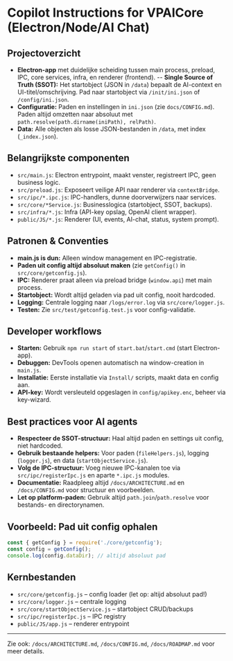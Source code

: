 # Copilot Instructions for VPAICore (Electron/Node/AI Chat)

## Projectoverzicht
- **Electron-app** met duidelijke scheiding tussen main process, preload, IPC, core services, infra, en renderer (frontend).
-- **Single Source of Truth (SSOT):** Het startobject (JSON in `/data`) bepaalt de AI-context en UI-titel/omschrijving. Pad naar startobject via `/init/ini.json` of `/config/ini.json`.
- **Configuratie:** Paden en instellingen in `ini.json` (zie `docs/CONFIG.md`). Paden altijd omzetten naar absoluut met `path.resolve(path.dirname(iniPath), relPath)`.
- **Data:** Alle objecten als losse JSON-bestanden in `/data`, met index (`_index.json`).

## Belangrijkste componenten
- `src/main.js`: Electron entrypoint, maakt venster, registreert IPC, geen business logic.
- `src/preload.js`: Exposeert veilige API naar renderer via `contextBridge`.
- `src/ipc/*.ipc.js`: IPC-handlers, dunne doorverwijzers naar services.
- `src/core/*Service.js`: Businesslogica (startobject, SSOT, backups).
- `src/infra/*.js`: Infra (API-key opslag, OpenAI client wrapper).
- `public/JS/*.js`: Renderer (UI, events, AI-chat, status, system prompt).

## Patronen & Conventies
- **main.js is dun:** Alleen window management en IPC-registratie.
- **Paden uit config altijd absoluut maken** (zie `getConfig()` in `src/core/getconfig.js`).
- **IPC:** Renderer praat alleen via preload bridge (`window.api`) met main process.
- **Startobject:** Wordt altijd geladen via pad uit config, nooit hardcoded.
- **Logging:** Centrale logging naar `/logs/error.log` via `src/core/logger.js`.
- **Testen:** Zie `src/test/getconfig.test.js` voor config-validatie.

## Developer workflows
- **Starten:** Gebruik `npm run start` of `start.bat`/`start.cmd` (start Electron-app).
- **Debuggen:** DevTools openen automatisch na window-creation in `main.js`.
- **Installatie:** Eerste installatie via `Install/` scripts, maakt data en config aan.
- **API-key:** Wordt versleuteld opgeslagen in `config/apikey.enc`, beheer via key-wizard.

## Best practices voor AI agents
- **Respecteer de SSOT-structuur:** Haal altijd paden en settings uit config, niet hardcoded.
- **Gebruik bestaande helpers:** Voor paden (`fileHelpers.js`), logging (`logger.js`), en data (`startObjectService.js`).
- **Volg de IPC-structuur:** Voeg nieuwe IPC-kanalen toe via `src/ipc/registerIpc.js` en aparte `*.ipc.js` modules.
- **Documentatie:** Raadpleeg altijd `/docs/ARCHITECTURE.md` en `/docs/CONFIG.md` voor structuur en voorbeelden.
- **Let op platform-paden:** Gebruik altijd `path.join`/`path.resolve` voor bestands- en directorynamen.

## Voorbeeld: Pad uit config ophalen
```js
const { getConfig } = require('./core/getconfig');
const config = getConfig();
console.log(config.dataDir); // altijd absoluut pad
```

## Kernbestanden
- `src/core/getconfig.js` – config loader (let op: altijd absoluut pad!)
- `src/core/logger.js` – centrale logging
- `src/core/startObjectService.js` – startobject CRUD/backups
- `src/ipc/registerIpc.js` – IPC registry
- `public/JS/app.js` – renderer entrypoint

---
Zie ook: `/docs/ARCHITECTURE.md`, `/docs/CONFIG.md`, `/docs/ROADMAP.md` voor meer details.
